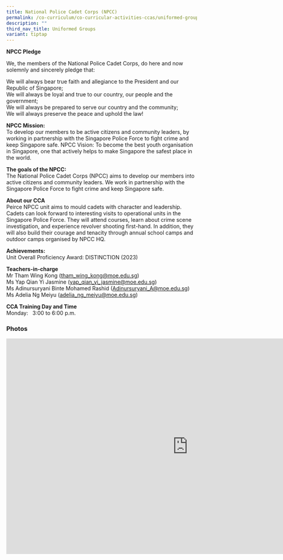 ```yaml
---
title: National Police Cadet Corps (NPCC)
permalink: /co-curriculum/co-curricular-activities-ccas/uniformed-groups-national-police-cadet-corps/
description: ""
third_nav_title: Uniformed Groups
variant: tiptap
---
```

<p><strong>NPCC Pledge</strong>
</p>
<p>We, the members of the National Police Cadet Corps, do here and now solemnly
and sincerely pledge that:</p>
<p>We will always bear true faith and allegiance to the President and our
Republic of Singapore;
<br>We will always be loyal and true to our country, our people and the government;
<br>We will always be prepared to serve our country and the community;
<br>We will always preserve the peace and uphold the law!</p>
<p><strong>NPCC Mission:</strong>
<br>To develop our members to be active citizens and community leaders, by
working in partnership with the Singapore Police Force to fight crime and
keep Singapore safe. NPCC Vision: To become the best youth organisation
in Singapore, one that actively helps to make Singapore the safest place
in the world.</p>
<p><strong>The goals of the NPCC:</strong>
<br>The National Police Cadet Corps (NPCC) aims to develop our members into
active citizens and community leaders. We work in partnership with the
Singapore Police Force to fight crime and keep Singapore safe.</p>
<p><strong>About our CCA</strong>
<br>Peirce NPCC unit aims to mould cadets with character and leadership. Cadets
can look forward to interesting visits to operational units in the Singapore
Police Force. They will attend courses, learn about crime scene investigation,
and experience revolver shooting first-hand. In addition, they will also
build their courage and tenacity through annual school camps and outdoor
camps organised by NPCC HQ.</p>
<p><strong>Achievements:<br></strong>Unit Overall Proficiency Award: DISTINCTION
(2023)</p>
<p></p>
<p><strong>Teachers-in-charge</strong>
<br>Mr Tham Wing Kong (<a href="mailto:tham_wing_kong@moe.edu.sg" rel="noopener noreferrer nofollow" target="_blank">tham_wing_kong@moe.edu.sg</a>)
<br>Ms Yap Qian Yi Jasmine (<a href="mailto:yap_qian_yi_jasmine@moe.edu.sg" rel="noopener noreferrer nofollow" target="_blank">yap_qian_yi_jasmine@moe.edu.sg</a>)
<br>Ms Adinursuryani Binte Mohamed Rashid (<a href="mailto:Adinursuryani_A@moe.edu.sg" rel="noopener noreferrer nofollow" target="_blank">Adinursuryani_A@moe.edu.sg</a>)
<br>Ms Adelia Ng Meiyu (<a href="mailto:adelia_ng_meiyu@moe.edu.sg" rel="noopener noreferrer nofollow" target="_blank">adelia_ng_meiyu@moe.edu.sg</a>)</p>
<p><strong>CCA Training Day and Time</strong>
<br>Monday:&nbsp;&nbsp; 3:00 to 6:00 p.m.</p>
<h3>Photos</h3>
<div class="iframe-wrapper">
<iframe height="569" width="960" allowfullscreen="true" frameborder="0" src="https://docs.google.com/presentation/d/e/2PACX-1vTFCF9fVeNBStiwIt439QSB1YDE9_IEm_LAck-otLWK0WjZmstkwX8q4VnhIJG9g-wmUcofqVOWeIUY/embed?start=false&amp;loop=false&amp;delayms=3000"></iframe>
</div>
<p></p>